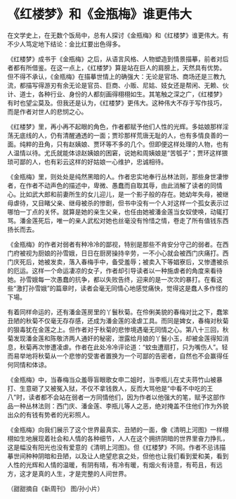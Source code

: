 # 《红楼梦》和《金瓶梅》谁更伟大

在文学史上，在无数个饭局中，总有人探讨《金瓶梅》和《红楼梦》谁更伟大。有不少人笃定地下结论：金比红要出色得多。 

《红楼梦》成书于《金瓶梅》之后，从语言风格、人物塑造到情景描摹，前者对后者都有所借鉴。在这一点上，《红楼梦》算是站在巨人的肩膀上，天然具有优势。但不得不承认，《金瓶梅》在描摹世情上的确强大：无论是官场、商场还是三教九流，都描写得游刃有余无论是官员、巨商、小贩、尼姑、妓女还是帮闲、无赖、伙计、道士，各种行业、身份的人都刻画得栩栩如生。其笔触之深之广，《红楼梦》有时也望尘莫及。但我还是认为，《红楼梦》更伟大。这种伟大不存于写作技巧，而是作者对世人的悲悯之心。 

《红楼梦》里，再小再不起眼的角色，作者都赋予他们人性的光辉。多姑娘那样淫荡无底线的人，仍有清醒通透的一面；贾珍那样荒唐无耻的人，也有多情良善的一面。纯粹的丑角，只有赵姨娘、贾环等不多的几个。但即便这样处理的人物，也有人温情以待。尤氏就能体谅赵姨娘的困窘，说她和周姨娘是“苦瓠子”；贾环这样猥琐可鄙的人，也有彩云这样的好姑娘一心维护，忠诚相待。 

《金瓶梅》里，则处处是纯然黑暗的人。作者忠实地奉行丛林法则，那些身世凄惨者，在作者不动声色的描述中，卑微、愚蠢而自取其辱，由此消解了读者的同情心。比如武大郎和前妻所生的女儿迎儿，是一个影子般的存在。她幼年失母，被继母虐待，又目睹父亲、继母被杀的惨剧，但书中没有一个人对这样一个孤女表示过哪怕一丁点的关怀。就算是她的亲生父亲，也任由她被潘金莲当女奴使唤，动辄打骂。潘金莲死后，唯一的亲人武松对她也丝毫没有怜惜之情，卷走了所有值钱东西扬长而去。 

《金瓶梅》的作者对弱者有种冷冷的鄙视，特别是那些不肯安分守己的弱者。在西门府被视为厨娘的孙雪娥，日日在厨房操持辛劳，一不小心就会被西门庆痛打。西门庆死后，她被发卖，落入春梅手中，备受羞辱；被卖入下等娼寮后，又惨遭被杀的厄运。这样一个命运凄凉的女子，作者却引导读者以一种施虐者的角度来看待她。孙雪娥每一次愚蠢的抗争，都以失败告终，迎来的是一次次的暴打。在看这些“激打孙雪娥”的篇章时，读者会毫无同情心地感觉痛快，觉得这是蠢人多作怪的下場。 

有着同样命运的，还有潘金莲房里的丫鬟秋菊。在伶俐美貌的春梅对比之下，蠢笨丑陋的秋菊不仅毫无存存感，还成为潘金莲的凌虐工具。而同是婢女，春梅对秋菊的狠毒犹在金莲之上。但作者对于秋菊的悲惨境遇毫无同情之心。第八十三回，秋菊发现潘金莲和陈敬济两人通奸的秘密，泄露给月娘的丫鬟小玉，却被金莲得知消息，秋菊再次惨遭凌虐。作者在此处冷冷评论道：“蚊虫遭扇打，只为嘴伤人”。轻而易举地将秋菊从一个悲惨的受害者置换为一个可鄙的告密者，自然也不会赢得任何同情和体谅。 

《金瓶梅》中，当春梅当众羞辱盲眼歌女申二姐时，当李瓶儿在丈夫蒋竹山被暴打、生意砸了又被冤入狱，不仅不拿钱救人，反而大骂他是“中看不中吃的王八”时，读者都不会站在弱者一方同情他们，因为作者以他强大的笔，赋予这部作品一种丛林法则：西门庆、潘金莲、李瓶儿等人之恶，绝对掩盖不住他们作为外貌出众的有钱有势者的光彩照人。 

《金瓶梅》向我们展示了这个世界最真实、丑陋的一面，像《清明上河图》一样栩栩如生地展现着社会和人情的各种细节，人人在这个拥挤阴暗的世界里奋力挣扎，这是幅没有阳光也没有爱意的《清明上河图》。但《红楼梦》不同。作者不忌讳描摹世间种种阴暗和丑陋，以及让人绝望悲哀之处，但他也让我们看到爱和美，看到人性的光辉和人情的温暖，有阴有晴，有冷有暖，有烟火有诗意，有苟且，有远方，这才是真的人生，才是完整的人间世界。 

（甜甜摘自《新周刊》 图/孙小片）